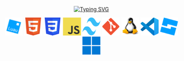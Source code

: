 <div align="center">

  [![Typing SVG](https://readme-typing-svg.demolab.com?font=JetBrains+Mono&weight=900&size=24&pause=1000&color=F7F7F7&center=true&width=435&lines=2jammers;frontend+%2B+backend+development)](https://git.io/typing-svg)

  <img src="/assets/luau.png" width="48" height="48">
  <img src="/assets/html5.png" width="48" height="48">
  <img src="/assets/css3.png" width="48" height="48">
  <img src="/assets/js.png" width="48" height="48">
  <img src="/assets/twcss.png" width="48" height="48">
  <img src="/assets/git.png" width="48" height="48">
  <img src="/assets/linux.png" width="48" height="48">
  <img src="/assets/vsc.png" width="48" height="48">
  <img src="/assets/rstudio.png" width="48" height="48">
  <img src="/assets/windows.png" width="48" height="48">

</div>
